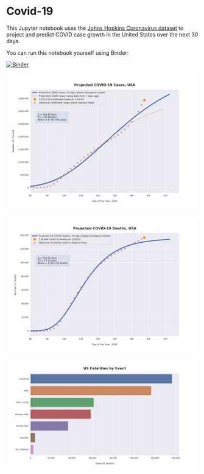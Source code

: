 # Covid-19

This Jupyter notebook uses the [Johns Hopkins Coronavirus dataset](https://github.com/CSSEGISandData/COVID-19/blob/master/README.md) to project and predict COVID case growth in the United States over the next 30 days.

You can run this notebook yourself using Binder:

[![Binder](https://mybinder.org/badge_logo.svg)](https://mybinder.org/v2/gh/bws428/covid-19/master?filepath=covid-projections.nbconvert.ipynb)

![Projected Cases plot](https://raw.githubusercontent.com/bws428/covid-19/master/charts/covid-7.14.20.png)

![Projected Deaths plot](https://raw.githubusercontent.com/bws428/covid-19/master/charts/covid-deaths-7.14.20.png)

![Casualties plot](https://raw.githubusercontent.com/bws428/covid-19/master/charts/casualties.png)

